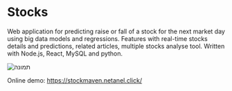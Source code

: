 # Stocks

Web application for predicting raise or fall of a stock for the next market day using big data models and regressions. 
Features with real-time stocks details and predictions, related articles, multiple stocks analyse tool.
Written with Node.js, React, MySQL and python.

![תמונה](https://user-images.githubusercontent.com/102809424/227739687-03fb96b7-924e-4897-a24a-732f68db5cd0.png)

Online demo: https://stockmaven.netanel.click/
